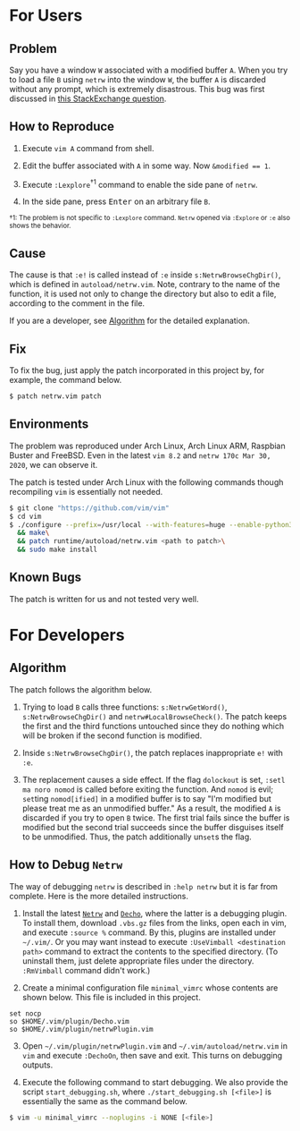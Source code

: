 # For Users

## Problem

Say you have a window `W` associated with a modified buffer `A`. When you try to load a file `B` using `netrw` into the window `W`, the buffer `A` is discarded without any prompt, which is extremely disastrous. This bug was first discussed in [this StackExchange question](https://vi.stackexchange.com/questions/24994/netrw-discards-changes-without-asking).

## How to Reproduce

1. Execute `vim A` command from shell.

2. Edit the buffer associated with `A` in some way. Now `&modified == 1`.

3. Execute `:Lexplore`<sup>†1</sup> command to enable the side pane of `netrw`.

4. In the side pane, press <kbd>Enter</kbd> on an arbitrary file `B`.

<sub>†1: The problem is not specific to `:Lexplore` command. `Netrw` opened via `:Explore` or `:e` also shows the behavior.</sub>

## Cause

The cause is that `:e!` is called instead of `:e` inside `s:NetrwBrowseChgDir()`, which is defined in `autoload/netrw.vim`. Note, contrary to the name of the function, it is used not only to change the directory but also to edit a file, according to the comment in the file.

If you are a developer, see [Algorithm](#algorithm) for the detailed explanation.

## Fix

To fix the bug, just apply the patch incorporated in this project by, for example, the command below.

```bash
$ patch netrw.vim patch
```

## Environments

The problem was reproduced under Arch Linux, Arch Linux ARM, Raspbian Buster and FreeBSD. Even in the latest `vim 8.2` and `netrw 170c Mar 30, 2020`, we can observe it.

The patch is tested under Arch Linux with the following commands though recompiling `vim` is essentially not needed.

```bash
$ git clone "https://github.com/vim/vim"
$ cd vim
$ ./configure --prefix=/usr/local --with-features=huge --enable-python3interp=dynamic\
  && make\
  && patch runtime/autoload/netrw.vim <path to patch>\
  && sudo make install
```

## Known Bugs

The patch is written for us and not tested very well.

# For Developers

## Algorithm

The patch follows the algorithm below.

1. Trying to load `B` calls three functions: `s:NetrwGetWord()`, `s:NetrwBrowseChgDir()` and `netrw#LocalBrowseCheck()`. The patch keeps the first and the third functions untouched since they do nothing which will be broken if the second function is modified.

2. Inside `s:NetrwBrowseChgDir()`, the patch replaces inappropriate `e!` with `:e`.

3. The replacement causes a side effect. If the flag `dolockout` is set, `:setl ma noro nomod` is called before exiting the function. And `nomod` is evil; `set`ting `nomod[ified]` in a modified buffer is to say "I'm modified but please treat me as an unmodified buffer." As a result, the modified `A` is discarded if you try to open `B` twice. The first trial fails since the buffer is modified but the second trial succeeds since the buffer disguises itself to be unmodified. Thus, the patch additionally un`set`s the flag.

## How to Debug `Netrw`

The way of debugging `netrw` is described in `:help netrw` but it is far from complete. Here is the more detailed instructions.

1. Install the latest [`Netrw`](http://www.drchip.org/astronaut/vim/index.html#NETRW) and [`Decho`](http://www.drchip.org/astronaut/vim/index.html#DECHO), where the latter is a debugging plugin. To install them, download `.vbs.gz` files from the links, open each in vim, and execute `:source %` command. By this, plugins are installed under `~/.vim/`. Or you may want instead to execute `:UseVimball <destination path>` command to extract the contents to the specified directory. (To uninstall them, just delete appropriate files under the directory. `:RmVimball` command didn't work.)

2. Create a minimal configuration file `minimal_vimrc` whose contents are shown below. This file is included in this project.

```vim
set nocp
so $HOME/.vim/plugin/Decho.vim
so $HOME/.vim/plugin/netrwPlugin.vim
```

3. Open `~/.vim/plugin/netrwPlugin.vim` and `~/.vim/autoload/netrw.vim` in `vim` and execute `:DechoOn`, then save and exit. This turns on debugging outputs.

4. Execute the following command to start debugging. We also provide the script `start_debugging.sh`, where `./start_debugging.sh [<file>]` is essentially the same as the command below.

```bash
$ vim -u minimal_vimrc --noplugins -i NONE [<file>]
```

<!-- vim: set spell: -->

